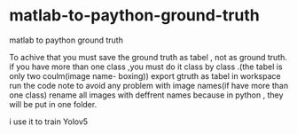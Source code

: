 # matlab-to-paython-ground-truth
matlab to paython ground truth



To achive that you must save the ground truth as tabel , not as ground truth.
if you have more than one class ,you must do it class by class .(the tabel is only two coulm(image name- boxing))
export gtruth as tabel in workspace
run the code 
note
to avoid any problem with image names(if have more than one class) rename all images with deffrent names because in python , they will be put in one folder.

i use it to train Yolov5
